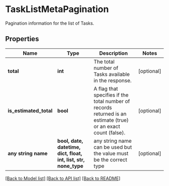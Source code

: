# TaskListMetaPagination

Pagination information for the list of Tasks.

## Properties
Name | Type | Description | Notes
------------ | ------------- | ------------- | -------------
**total** | **int** | The total number of Tasks available in the response. | [optional] 
**is_estimated_total** | **bool** | A flag that specifies if the total number of records returned is an estimate (true) or an exact count (false). | [optional] 
**any string name** | **bool, date, datetime, dict, float, int, list, str, none_type** | any string name can be used but the value must be the correct type | [optional]

[[Back to Model list]](../README.md#documentation-for-models) [[Back to API list]](../README.md#documentation-for-api-endpoints) [[Back to README]](../README.md)


